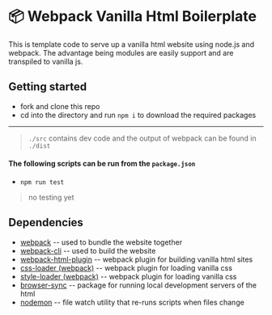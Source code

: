 # 📦 Webpack Vanilla Html Boilerplate

This is template code to serve up a vanilla html website using node.js and webpack. The advantage being modules are easily support and are transpiled to vanilla js.

## Getting started

* fork and clone this repo
* cd into the directory and run `npm i` to download the required packages

---

> `./src` contains dev code and the output of webpack can be found in `./dist`

#### The following scripts can be run from the `package.json`

* `npm run test` 

> no testing yet

## Dependencies 

* [webpack](https://webpack.js.org/) -- used to bundle the website together
* [webpack-cli](https://webpack.js.org/api/cli/) -- used to build the website
* [webpack-html-plugin](https://webpack.js.org/plugins/html-webpack-plugin/) -- webpack plugin for building vanilla html sites
* [css-loader (webpack)](https://webpack.js.org/loaders/css-loader/) -- webpack plugin for loading vanilla css
* [style-loader (webpack)](https://webpack.js.org/loaders/style-loader/) -- webpack plugin for loading vanilla css
* [browser-sync](https://browsersync.io/) -- package for running local development servers of the html
* [nodemon](https://www.npmjs.com/package/nodemon) -- file watch utility that re-runs scripts when files change
